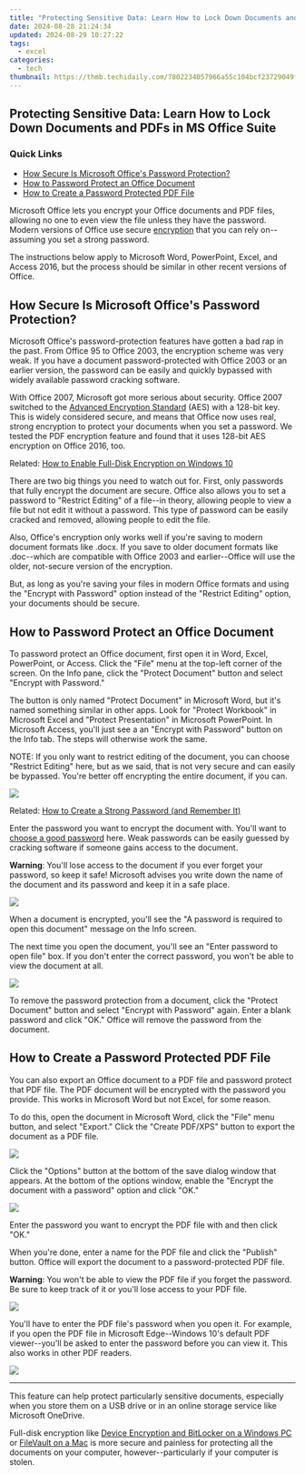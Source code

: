 ```yaml
---
title: "Protecting Sensitive Data: Learn How to Lock Down Documents and PDFs in MS Office Suite"
date: 2024-08-28 21:24:34
updated: 2024-08-29 10:27:22
tags:
  - excel
categories:
  - tech
thumbnail: https://thmb.techidaily.com/7802234057966a55c104bcf23729049f87338b2a1d7bc4238b5d8ebb2aadc3bf.jpg
---
```


## Protecting Sensitive Data: Learn How to Lock Down Documents and PDFs in MS Office Suite

### Quick Links

* [How Secure Is Microsoft Office's Password Protection?](https://phone-solutions.techidaily.com/in-2024-life360-learn-how-everything-works-on-xiaomi-civi-3-drfone-by-drfone-virtual-android/)
* [How to Password Protect an Office Document](https://iphone-unlock.techidaily.com/in-2024-what-does-jailbreaking-apple-iphone-7-i-do-get-answers-here-drfone-by-drfone-ios/)
* [How to Create a Password Protected PDF File](https://screen-activity-recording.techidaily.com/updated-free-guide-to-premium-mp4-screen-recorders/)

 Microsoft Office lets you encrypt your Office documents and PDF files, allowing no one to even view the file unless they have the password. Modern versions of Office use secure [encryption](https://screen-sharing-recording.techidaily.com/updated-in-2024-the-ultimate-guide-to-finding-your-ideal-recorder-macos/) that you can rely on--assuming you set a strong password.

 The instructions below apply to Microsoft Word, PowerPoint, Excel, and Access 2016, but the process should be similar in other recent versions of Office.

##  How Secure Is Microsoft Office's Password Protection?

 Microsoft Office's password-protection features have gotten a bad rap in the past. From Office 95 to Office 2003, the encryption scheme was very weak. If you have a document password-protected with Office 2003 or an earlier version, the password can be easily and quickly bypassed with widely available password cracking software.

 With Office 2007, Microsoft got more serious about security. Office 2007 switched to the [Advanced Encryption Standard](https://en.wikipedia.org/wiki/Advanced%5FEncryption%5FStandard) (AES) with a 128-bit key. This is widely considered secure, and means that Office now uses real, strong encryption to protect your documents when you set a password. We tested the PDF encryption feature and found that it uses 128-bit AES encryption on Office 2016, too.

Related: [How to Enable Full-Disk Encryption on Windows 10](https://fox-cloud.techidaily.com/new-in-depth-guide-best-audio-techniques-on-windows/) 

 There are two big things you need to watch out for. First, only passwords that fully encrypt the document are secure. Office also allows you to set a password to "Restrict Editing" of a file--in theory, allowing people to view a file but not edit it without a password. This type of password can be easily cracked and removed, allowing people to edit the file.

 Also, Office's encryption only works well if you're saving to modern document formats like .docx. If you save to older document formats like .doc--which are compatible with Office 2003 and earlier--Office will use the older, not-secure version of the encryption.

 But, as long as you're saving your files in modern Office formats and using the "Encrypt with Password" option instead of the "Restrict Editing" option, your documents should be secure.

##  How to Password Protect an Office Document

 To password protect an Office document, first open it in Word, Excel, PowerPoint, or Access. Click the "File" menu at the top-left corner of the screen. On the Info pane, click the "Protect Document" button and select "Encrypt with Password."

 The button is only named "Protect Document" in Microsoft Word, but it's named something similar in other apps. Look for "Protect Workbook" in Microsoft Excel and "Protect Presentation" in Microsoft PowerPoint. In Microsoft Access, you'll just see a an "Encrypt with Password" button on the Info tab. The steps will otherwise work the same.

 NOTE: If you only want to restrict editing of the document, you can choose "Restrict Editing" here, but as we said, that is not very secure and can easily be bypassed. You're better off encrypting the entire document, if you can.

![](https://static1.howtogeekimages.com/wordpress/wp-content/uploads/2016/04/img_57219a5ff220e.png) 

Related: [How to Create a Strong Password (and Remember It)](https://extra-hints.techidaily.com/crafting-authenticity-in-client-testimonial-videos-for-2024/) 

 Enter the password you want to encrypt the document with. You'll want to [choose a good password](https://extra-hints.techidaily.com/crafting-authenticity-in-client-testimonial-videos-for-2024/) here. Weak passwords can be easily guessed by cracking software if someone gains access to the document.

**Warning**: You'll lose access to the document if you ever forget your password, so keep it safe! Microsoft advises you write down the name of the document and its password and keep it in a safe place.

![](https://static1.howtogeekimages.com/wordpress/wp-content/uploads/2016/04/img_57219a8332134.png) 

 When a document is encrypted, you'll see the "A password is required to open this document" message on the Info screen.

 The next time you open the document, you'll see an "Enter password to open file" box. If you don't enter the correct password, you won't be able to view the document at all.

![](https://static1.howtogeekimages.com/wordpress/wp-content/uploads/2016/04/img_57219aa6b6974.png) 

 To remove the password protection from a document, click the "Protect Document" button and select "Encrypt with Password" again. Enter a blank password and click "OK." Office will remove the password from the document.

##  How to Create a Password Protected PDF File

 You can also export an Office document to a PDF file and password protect that PDF file. The PDF document will be encrypted with the password you provide. This works in Microsoft Word but not Excel, for some reason.

 To do this, open the document in Microsoft Word, click the "File" menu button, and select "Export." Click the "Create PDF/XPS" button to export the document as a PDF file.

![](https://static1.howtogeekimages.com/wordpress/wp-content/uploads/2016/04/img_57219ab24cfb4.png) 

 Click the "Options" button at the bottom of the save dialog window that appears. At the bottom of the options window, enable the "Encrypt the document with a password" option and click "OK."

![](https://static1.howtogeekimages.com/wordpress/wp-content/uploads/2016/04/img_57219acfed94d.png) 

 Enter the password you want to encrypt the PDF file with and then click "OK."

 When you're done, enter a name for the PDF file and click the "Publish" button. Office will export the document to a password-protected PDF file.

**Warning**: You won't be able to view the PDF file if you forget the password. Be sure to keep track of it or you'll lose access to your PDF file.

![](https://static1.howtogeekimages.com/wordpress/wp-content/uploads/2016/04/img_57219ae5ca340.png) 

 You'll have to enter the PDF file's password when you open it. For example, if you open the PDF file in Microsoft Edge--Windows 10's default PDF viewer--you'll be asked to enter the password before you can view it. This also works in other PDF readers.

![](https://static1.howtogeekimages.com/wordpress/wp-content/uploads/2016/04/img_57219af5561af.png) 

---

 This feature can help protect particularly sensitive documents, especially when you store them on a USB drive or in an online storage service like Microsoft OneDrive.

 Full-disk encryption like [Device Encryption and BitLocker on a Windows PC](https://facebook-video-footage.techidaily.com/new-leveraging-youtubes-adsense-for-maximum-profits/) or [FileVault on a Mac](https://win-blog.techidaily.com/eliminate-obs-lag-during-live-streaming-and-recording-for-an-uninterrupted-experience/) is more secure and painless for protecting all the documents on your computer, however--particularly if your computer is stolen.

<ins class="adsbygoogle"
     style="display:block"
     data-ad-format="autorelaxed"
     data-ad-client="ca-pub-7571918770474297"
     data-ad-slot="1223367746"></ins>



<ins class="adsbygoogle"
     style="display:block"
     data-ad-client="ca-pub-7571918770474297"
     data-ad-slot="8358498916"
     data-ad-format="auto"
     data-full-width-responsive="true"></ins>
